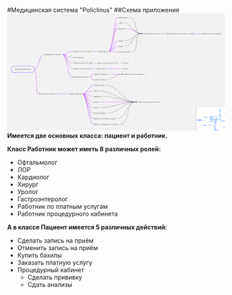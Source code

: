 #Медицинская система "Policlinus"
##Cхема приложения 
![img.png](img.png)
**Имеется две основных класса: пациент и работник.**

**Класс Работник может иметь 8 различных ролей:**
- Офтальмолог
- ЛОР
- Кардиолог
- Хирург
- Уролог
- Гастроэнтеролог
- Работник по платным услугам
- Работник процедурного кабинета

**А в классе Пациент имеется 5 различных действий:**
- Сделать запись на приём
- Отменить запись на приём
- Купить бахилы
- Заказать платную услугу
- Процедурный кабинет
  - Сделать прививку
  - Сдать анализы
